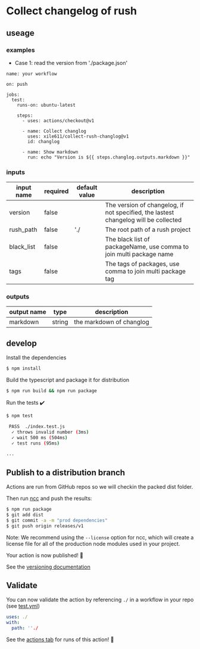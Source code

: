# Collect changelog of rush

## useage

### examples

- Case 1: read the version from './package.json'

```
name: your workflow

on: push

jobs:
  test:
    runs-on: ubuntu-latest

    steps:
      - uses: actions/checkout@v1

      - name: Collect changlog
        uses: xile611/collect-rush-changlog@v1
        id: changlog

      - name: Show markdown
        run: echo "Version is ${{ steps.changlog.outputs.markdown }}"
```

### inputs

| input name | required | default value | description                                                                         |
| ---------- | -------- | ------------- | ----------------------------------------------------------------------------------- |
| version    | false    |               | The version of changelog, if not specified, the lastest changelog will be collected |
| rush_path  | false    | './           | The root path of a rush project                                                     |
| black_list | false    |               | The black list of packageName, use comma to join multi package name                 |
| tags       | false    |               | The tags of packages, use comma to join multi package tag                           |

### outputs

| output name | type   | description              |
| ----------- | ------ | ------------------------ |
| markdown    | string | the markdown of changlog |

## develop

Install the dependencies

```bash
$ npm install
```

Build the typescript and package it for distribution

```bash
$ npm run build && npm run package
```

Run the tests :heavy_check_mark:

```bash
$ npm test

 PASS  ./index.test.js
  ✓ throws invalid number (3ms)
  ✓ wait 500 ms (504ms)
  ✓ test runs (95ms)

...
```

## Publish to a distribution branch

Actions are run from GitHub repos so we will checkin the packed dist folder.

Then run [ncc](https://github.com/zeit/ncc) and push the results:

```bash
$ npm run package
$ git add dist
$ git commit -a -m "prod dependencies"
$ git push origin releases/v1
```

Note: We recommend using the `--license` option for ncc, which will create a license file for all of the production node modules used in your project.

Your action is now published! :rocket:

See the [versioning documentation](https://github.com/actions/toolkit/blob/master/docs/action-versioning.md)

## Validate

You can now validate the action by referencing `./` in a workflow in your repo (see [test.yml](.github/workflows/test.yml))

```yaml
uses: ./
with:
  path: ''./
```

See the [actions tab](https://github.com/actions/typescript-action/actions) for runs of this action! :rocket:
